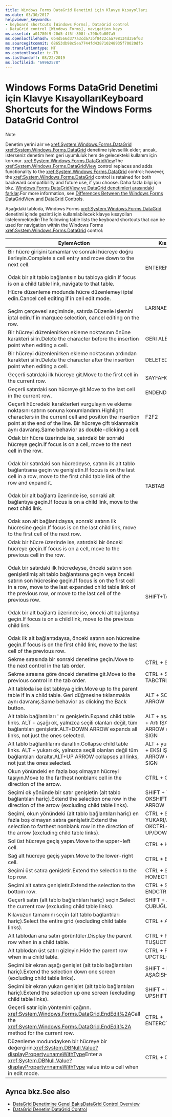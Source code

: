 ```yaml
---
title: Windows Forms DataGrid Denetimi için Klavye Kısayolları
ms.date: 03/30/2017
helpviewer_keywords:
- keyboard shortcuts [Windows Forms], DataGrid control
- DataGrid control [Windows Forms], navigation keys
ms.assetid: a01780f9-20d5-4f5f-808f-c790c9a007a5
ms.openlocfilehash: 6b4d566d377a3cda73bf8422caa798134d356f63
ms.sourcegitcommit: 68653db98c5ea7744fd438710248935f70020dfb
ms.translationtype: MT
ms.contentlocale: tr-TR
ms.lasthandoff: 08/22/2019
ms.locfileid: "69962578"
---
```

# <a name="keyboard-shortcuts-for-the-windows-forms-datagrid-control"></a><span data-ttu-id="16e70-102">Windows Forms DataGrid Denetimi için Klavye Kısayolları</span><span class="sxs-lookup"><span data-stu-id="16e70-102">Keyboard Shortcuts for the Windows Forms DataGrid Control</span></span>
> [!NOTE]
> <span data-ttu-id="16e70-103">Denetim yerini alır ve <xref:System.Windows.Forms.DataGrid> <xref:System.Windows.Forms.DataGrid> denetime işlevsellik ekler; ancak, isterseniz denetim hem geri uyumluluk hem de gelecekteki kullanım için korunur. <xref:System.Windows.Forms.DataGridView></span><span class="sxs-lookup"><span data-stu-id="16e70-103">The <xref:System.Windows.Forms.DataGridView> control replaces and adds functionality to the <xref:System.Windows.Forms.DataGrid> control; however, the <xref:System.Windows.Forms.DataGrid> control is retained for both backward compatibility and future use, if you choose.</span></span> <span data-ttu-id="16e70-104">Daha fazla bilgi için bkz. [Windows Forms DataGridView ve DataGrid denetimleri arasındaki farklar](differences-between-the-windows-forms-datagridview-and-datagrid-controls.md).</span><span class="sxs-lookup"><span data-stu-id="16e70-104">For more information, see [Differences Between the Windows Forms DataGridView and DataGrid Controls](differences-between-the-windows-forms-datagridview-and-datagrid-controls.md).</span></span>  
  
 <span data-ttu-id="16e70-105">Aşağıdaki tabloda, Windows Forms <xref:System.Windows.Forms.DataGrid> denetimi içinde gezinti için kullanılabilecek klavye kısayolları listelenmektedir:</span><span class="sxs-lookup"><span data-stu-id="16e70-105">The following table lists the keyboard shortcuts that can be used for navigation within the Windows Forms <xref:System.Windows.Forms.DataGrid> control:</span></span>  
  
|<span data-ttu-id="16e70-106">Eylem</span><span class="sxs-lookup"><span data-stu-id="16e70-106">Action</span></span>|<span data-ttu-id="16e70-107">Kısayol</span><span class="sxs-lookup"><span data-stu-id="16e70-107">Shortcut</span></span>|  
|------------|--------------|  
|<span data-ttu-id="16e70-108">Bir hücre girişini tamamlar ve sonraki hücreye doğru ilerleyin.</span><span class="sxs-lookup"><span data-stu-id="16e70-108">Complete a cell entry and move down to the next cell.</span></span><br /><br /> <span data-ttu-id="16e70-109">Odak bir alt tablo bağlantısın bu tabloya gidin.</span><span class="sxs-lookup"><span data-stu-id="16e70-109">If focus is on a child table link, navigate to that table.</span></span>|<span data-ttu-id="16e70-110">ENTER</span><span class="sxs-lookup"><span data-stu-id="16e70-110">ENTER</span></span>|  
|<span data-ttu-id="16e70-111">Hücre düzenleme modunda hücre düzenlemeyi iptal edin.</span><span class="sxs-lookup"><span data-stu-id="16e70-111">Cancel cell editing if in cell edit mode.</span></span><br /><br /> <span data-ttu-id="16e70-112">Seçim çerçevesi seçiminde, satırda Düzenle işlemini iptal edin.</span><span class="sxs-lookup"><span data-stu-id="16e70-112">If in marquee selection, cancel editing on the row.</span></span>|<span data-ttu-id="16e70-113">LARINA</span><span class="sxs-lookup"><span data-stu-id="16e70-113">ESC</span></span>|  
|<span data-ttu-id="16e70-114">Bir hücreyi düzenlenirken ekleme noktasının önüne karakteri silin.</span><span class="sxs-lookup"><span data-stu-id="16e70-114">Delete the character before the insertion point when editing a cell.</span></span>|<span data-ttu-id="16e70-115">GERI AL</span><span class="sxs-lookup"><span data-stu-id="16e70-115">BACKSPACE</span></span>|  
|<span data-ttu-id="16e70-116">Bir hücreyi düzenlenirken ekleme noktasının ardından karakteri silin.</span><span class="sxs-lookup"><span data-stu-id="16e70-116">Delete the character after the insertion point when editing a cell.</span></span>|<span data-ttu-id="16e70-117">DELETE</span><span class="sxs-lookup"><span data-stu-id="16e70-117">DELETE</span></span>|  
|<span data-ttu-id="16e70-118">Geçerli satırdaki ilk hücreye git.</span><span class="sxs-lookup"><span data-stu-id="16e70-118">Move to the first cell in the current row.</span></span>|<span data-ttu-id="16e70-119">SAYFA</span><span class="sxs-lookup"><span data-stu-id="16e70-119">HOME</span></span>|  
|<span data-ttu-id="16e70-120">Geçerli satırdaki son hücreye git.</span><span class="sxs-lookup"><span data-stu-id="16e70-120">Move to the last cell in the current row.</span></span>|<span data-ttu-id="16e70-121">END</span><span class="sxs-lookup"><span data-stu-id="16e70-121">END</span></span>|  
|<span data-ttu-id="16e70-122">Geçerli hücredeki karakterleri vurgulayın ve ekleme noktasını satırın sonuna konumlandırın.</span><span class="sxs-lookup"><span data-stu-id="16e70-122">Highlight characters in the current cell and position the insertion point at the end of the line.</span></span> <span data-ttu-id="16e70-123">Bir hücreye çift tıklanmakla aynı davranış.</span><span class="sxs-lookup"><span data-stu-id="16e70-123">Same behavior as double-clicking a cell.</span></span>|<span data-ttu-id="16e70-124">F2</span><span class="sxs-lookup"><span data-stu-id="16e70-124">F2</span></span>|  
|<span data-ttu-id="16e70-125">Odak bir hücre üzerinde ise, satırdaki bir sonraki hücreye geçin.</span><span class="sxs-lookup"><span data-stu-id="16e70-125">If focus is on a cell, move to the next cell in the row.</span></span><br /><br /> <span data-ttu-id="16e70-126">Odak bir satırdaki son hücredeyse, satırın ilk alt tablo bağlantısına geçin ve genişletin.</span><span class="sxs-lookup"><span data-stu-id="16e70-126">If focus is on the last cell in a row, move to the first child table link of the row and expand it.</span></span><br /><br /> <span data-ttu-id="16e70-127">Odak bir alt bağlantı üzerinde ise, sonraki alt bağlantıya geçin.</span><span class="sxs-lookup"><span data-stu-id="16e70-127">If focus is on a child link, move to the next child link.</span></span><br /><br /> <span data-ttu-id="16e70-128">Odak son alt bağlantıdaysa, sonraki satırın ilk hücresine geçin.</span><span class="sxs-lookup"><span data-stu-id="16e70-128">If focus is on the last child link, move to the first cell of the next row.</span></span>|<span data-ttu-id="16e70-129">TAB</span><span class="sxs-lookup"><span data-stu-id="16e70-129">TAB</span></span>|  
|<span data-ttu-id="16e70-130">Odak bir hücre üzerinde ise, satırdaki bir önceki hücreye geçin.</span><span class="sxs-lookup"><span data-stu-id="16e70-130">If focus is on a cell, move to the previous cell in the row.</span></span><br /><br /> <span data-ttu-id="16e70-131">Odak bir satırdaki ilk hücredeyse, önceki satırın son genişletilmiş alt tablo bağlantısına geçin veya önceki satırın son hücresine geçin.</span><span class="sxs-lookup"><span data-stu-id="16e70-131">If focus is on the first cell in a row, move to the last expanded child table link of the previous row, or move to the last cell of the previous row.</span></span><br /><br /> <span data-ttu-id="16e70-132">Odak bir alt bağlantı üzerinde ise, önceki alt bağlantıya geçin.</span><span class="sxs-lookup"><span data-stu-id="16e70-132">If focus is on a child link, move to the previous child link.</span></span><br /><br /> <span data-ttu-id="16e70-133">Odak ilk alt bağlantıdaysa, önceki satırın son hücresine geçin.</span><span class="sxs-lookup"><span data-stu-id="16e70-133">If focus is on the first child link, move to the last cell of the previous row.</span></span>|<span data-ttu-id="16e70-134">SHIFT+TAB</span><span class="sxs-lookup"><span data-stu-id="16e70-134">SHIFT+TAB</span></span>|  
|<span data-ttu-id="16e70-135">Sekme sırasında bir sonraki denetime geçin.</span><span class="sxs-lookup"><span data-stu-id="16e70-135">Move to the next control in the tab order.</span></span>|<span data-ttu-id="16e70-136">CTRL + SEKME</span><span class="sxs-lookup"><span data-stu-id="16e70-136">CTRL+TAB</span></span>|  
|<span data-ttu-id="16e70-137">Sekme sırasına göre önceki denetime git.</span><span class="sxs-lookup"><span data-stu-id="16e70-137">Move to the previous control in the tab order.</span></span>|<span data-ttu-id="16e70-138">CTRL + SHIFT + TAB</span><span class="sxs-lookup"><span data-stu-id="16e70-138">CTRL+SHIFT+TAB</span></span>|  
|<span data-ttu-id="16e70-139">Alt tabloda ise üst tabloya gidin.</span><span class="sxs-lookup"><span data-stu-id="16e70-139">Move up to the parent table if in a child table.</span></span> <span data-ttu-id="16e70-140">Geri düğmesine tıklanmakla aynı davranış.</span><span class="sxs-lookup"><span data-stu-id="16e70-140">Same behavior as clicking the Back button.</span></span>|<span data-ttu-id="16e70-141">ALT + SOL OK</span><span class="sxs-lookup"><span data-stu-id="16e70-141">ALT+LEFT ARROW</span></span>|  
|<span data-ttu-id="16e70-142">Alt tablo bağlantıları ' nı genişletin.</span><span class="sxs-lookup"><span data-stu-id="16e70-142">Expand child table links.</span></span> <span data-ttu-id="16e70-143">ALT + aşağı ok, yalnızca seçili olanları değil, tüm bağlantıları genişletir.</span><span class="sxs-lookup"><span data-stu-id="16e70-143">ALT+DOWN ARROW expands all links, not just the ones selected.</span></span>|<span data-ttu-id="16e70-144">ALT + aşağı ok veya CTRL + Artı IŞARETI</span><span class="sxs-lookup"><span data-stu-id="16e70-144">ALT+DOWN ARROW or CTRL+PLUS SIGN</span></span>|  
|<span data-ttu-id="16e70-145">Alt tablo bağlantılarını daraltın.</span><span class="sxs-lookup"><span data-stu-id="16e70-145">Collapse child table links.</span></span> <span data-ttu-id="16e70-146">ALT + yukarı ok, yalnızca seçili olanları değil tüm bağlantıları daraltır.</span><span class="sxs-lookup"><span data-stu-id="16e70-146">ALT+UP ARROW collapses all links, not just the ones selected.</span></span>|<span data-ttu-id="16e70-147">ALT + yukarı ok veya CTRL + EKSI IŞARETI</span><span class="sxs-lookup"><span data-stu-id="16e70-147">ALT+UP ARROW or CTRL+MINUS SIGN</span></span>|  
|<span data-ttu-id="16e70-148">Okun yönündeki en fazla boş olmayan hücreyi taşıyın.</span><span class="sxs-lookup"><span data-stu-id="16e70-148">Move to the farthest nonblank cell in the direction of the arrow.</span></span>|<span data-ttu-id="16e70-149">CTRL + OK</span><span class="sxs-lookup"><span data-stu-id="16e70-149">CTRL+ARROW</span></span>|  
|<span data-ttu-id="16e70-150">Seçimi ok yönünde bir satır genişletin (alt tablo bağlantıları hariç).</span><span class="sxs-lookup"><span data-stu-id="16e70-150">Extend the selection one row in the direction of the arrow (excluding child table links).</span></span>|<span data-ttu-id="16e70-151">SHIFT + YUKARI/AŞAĞI OK</span><span class="sxs-lookup"><span data-stu-id="16e70-151">SHIFT+UP/DOWN ARROW</span></span>|  
|<span data-ttu-id="16e70-152">Seçimi, okun yönündeki (alt tablo bağlantıları hariç) en fazla boş olmayan satıra genişletir.</span><span class="sxs-lookup"><span data-stu-id="16e70-152">Extend the selection to farthest nonblank row in the direction of the arrow (excluding child table links).</span></span>|<span data-ttu-id="16e70-153">CTRL + SHIFT + YUKARI/AŞAĞI OK</span><span class="sxs-lookup"><span data-stu-id="16e70-153">CTRL+SHIFT+ UP/DOWN ARROW</span></span>|  
|<span data-ttu-id="16e70-154">Sol üst hücreye geçiş yapın.</span><span class="sxs-lookup"><span data-stu-id="16e70-154">Move to the upper-left cell.</span></span>|<span data-ttu-id="16e70-155">CTRL + HOME</span><span class="sxs-lookup"><span data-stu-id="16e70-155">CTRL+HOME</span></span>|  
|<span data-ttu-id="16e70-156">Sağ alt hücreye geçiş yapın.</span><span class="sxs-lookup"><span data-stu-id="16e70-156">Move to the lower-right cell.</span></span>|<span data-ttu-id="16e70-157">CTRL + END</span><span class="sxs-lookup"><span data-stu-id="16e70-157">CTRL+END</span></span>|  
|<span data-ttu-id="16e70-158">Seçimi üst satıra genişletir.</span><span class="sxs-lookup"><span data-stu-id="16e70-158">Extend the selection to the top row.</span></span>|<span data-ttu-id="16e70-159">CTRL + SHIFT + HOME</span><span class="sxs-lookup"><span data-stu-id="16e70-159">CTRL+SHIFT+HOME</span></span>|  
|<span data-ttu-id="16e70-160">Seçimi alt satıra genişletir.</span><span class="sxs-lookup"><span data-stu-id="16e70-160">Extend the selection to the bottom row.</span></span>|<span data-ttu-id="16e70-161">CTRL + SHIFT + END</span><span class="sxs-lookup"><span data-stu-id="16e70-161">CTRL+SHIFT+END</span></span>|  
|<span data-ttu-id="16e70-162">Geçerli satırı (alt tablo bağlantıları hariç) seçin.</span><span class="sxs-lookup"><span data-stu-id="16e70-162">Select the current row (excluding child table links).</span></span>|<span data-ttu-id="16e70-163">SHIFT + ARA ÇUBUĞU</span><span class="sxs-lookup"><span data-stu-id="16e70-163">SHIFT+SPACEBAR</span></span>|  
|<span data-ttu-id="16e70-164">Kılavuzun tamamını seçin (alt tablo bağlantıları hariç).</span><span class="sxs-lookup"><span data-stu-id="16e70-164">Select the entire grid (excluding child table links).</span></span>|<span data-ttu-id="16e70-165">CTRL + A</span><span class="sxs-lookup"><span data-stu-id="16e70-165">CTRL+A</span></span>|  
|<span data-ttu-id="16e70-166">Alt tablodan ana satırı görüntüler.</span><span class="sxs-lookup"><span data-stu-id="16e70-166">Display the parent row when in a child table.</span></span>|<span data-ttu-id="16e70-167">CTRL + PAGE TUŞU</span><span class="sxs-lookup"><span data-stu-id="16e70-167">CTRL+PAGE DOWN</span></span>|  
|<span data-ttu-id="16e70-168">Alt tablodan üst satırı gizleyin.</span><span class="sxs-lookup"><span data-stu-id="16e70-168">Hide the parent row when in a child table.</span></span>|<span data-ttu-id="16e70-169">CTRL + PAGE UP</span><span class="sxs-lookup"><span data-stu-id="16e70-169">CTRL+PAGE UP</span></span>|  
|<span data-ttu-id="16e70-170">Seçimi bir ekran aşağı genişlet (alt tablo bağlantıları hariç).</span><span class="sxs-lookup"><span data-stu-id="16e70-170">Extend the selection down one screen (excluding child table links).</span></span>|<span data-ttu-id="16e70-171">SHIFT + PAGE AŞAĞI</span><span class="sxs-lookup"><span data-stu-id="16e70-171">SHIFT+PAGE DOWN</span></span>|  
|<span data-ttu-id="16e70-172">Seçimi bir ekran yukarı genişlet (alt tablo bağlantıları hariç).</span><span class="sxs-lookup"><span data-stu-id="16e70-172">Extend the selection up one screen (excluding child table links).</span></span>|<span data-ttu-id="16e70-173">SHIFT + PAGE UP</span><span class="sxs-lookup"><span data-stu-id="16e70-173">SHIFT+PAGE UP</span></span>|  
|<span data-ttu-id="16e70-174">Geçerli satır için yöntemini çağırın. <xref:System.Windows.Forms.DataGrid.EndEdit%2A></span><span class="sxs-lookup"><span data-stu-id="16e70-174">Call the <xref:System.Windows.Forms.DataGrid.EndEdit%2A> method for the current row.</span></span>|<span data-ttu-id="16e70-175">CTRL + ENTER</span><span class="sxs-lookup"><span data-stu-id="16e70-175">CTRL+ENTER</span></span>|  
|<span data-ttu-id="16e70-176">Düzenleme modundayken bir hücreye bir değergirin.<xref:System.DBNull.Value?displayProperty=nameWithType></span><span class="sxs-lookup"><span data-stu-id="16e70-176">Enter a <xref:System.DBNull.Value?displayProperty=nameWithType> value into a cell when in edit mode.</span></span>|<span data-ttu-id="16e70-177">CTRL + 0</span><span class="sxs-lookup"><span data-stu-id="16e70-177">CTRL+0</span></span>|  
  
## <a name="see-also"></a><span data-ttu-id="16e70-178">Ayrıca bkz.</span><span class="sxs-lookup"><span data-stu-id="16e70-178">See also</span></span>

- [<span data-ttu-id="16e70-179">DataGrid Denetimine Genel Bakış</span><span class="sxs-lookup"><span data-stu-id="16e70-179">DataGrid Control Overview</span></span>](datagrid-control-overview-windows-forms.md)
- [<span data-ttu-id="16e70-180">DataGrid Denetimi</span><span class="sxs-lookup"><span data-stu-id="16e70-180">DataGrid Control</span></span>](datagrid-control-windows-forms.md)
